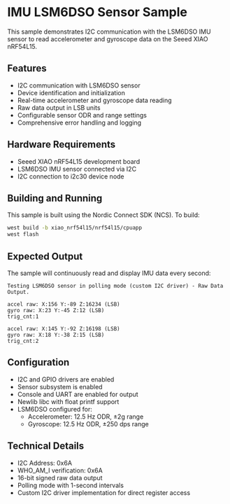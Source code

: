 # IMU LSM6DSO Sensor Sample

This sample demonstrates I2C communication with the LSM6DSO IMU sensor to read accelerometer and gyroscope data on the Seeed XIAO nRF54L15.

## Features

- I2C communication with LSM6DSO sensor
- Device identification and initialization
- Real-time accelerometer and gyroscope data reading
- Raw data output in LSB units
- Configurable sensor ODR and range settings
- Comprehensive error handling and logging

## Hardware Requirements

- Seeed XIAO nRF54L15 development board
- LSM6DSO IMU sensor connected via I2C
- I2C connection to i2c30 device node

## Building and Running

This sample is built using the Nordic Connect SDK (NCS). To build:

```bash
west build -b xiao_nrf54l15/nrf54l15/cpuapp
west flash
```

## Expected Output

The sample will continuously read and display IMU data every second:

```
Testing LSM6DSO sensor in polling mode (custom I2C driver) - Raw Data Output.

accel raw: X:156 Y:-89 Z:16234 (LSB)
gyro raw: X:23 Y:-45 Z:12 (LSB)
trig_cnt:1

accel raw: X:145 Y:-92 Z:16198 (LSB)
gyro raw: X:18 Y:-38 Z:15 (LSB)
trig_cnt:2
```

## Configuration

- I2C and GPIO drivers are enabled
- Sensor subsystem is enabled
- Console and UART are enabled for output
- Newlib libc with float printf support
- LSM6DSO configured for:
  - Accelerometer: 12.5 Hz ODR, ±2g range
  - Gyroscope: 12.5 Hz ODR, ±250 dps range

## Technical Details

- I2C Address: 0x6A
- WHO_AM_I verification: 0x6A
- 16-bit signed raw data output
- Polling mode with 1-second intervals
- Custom I2C driver implementation for direct register access